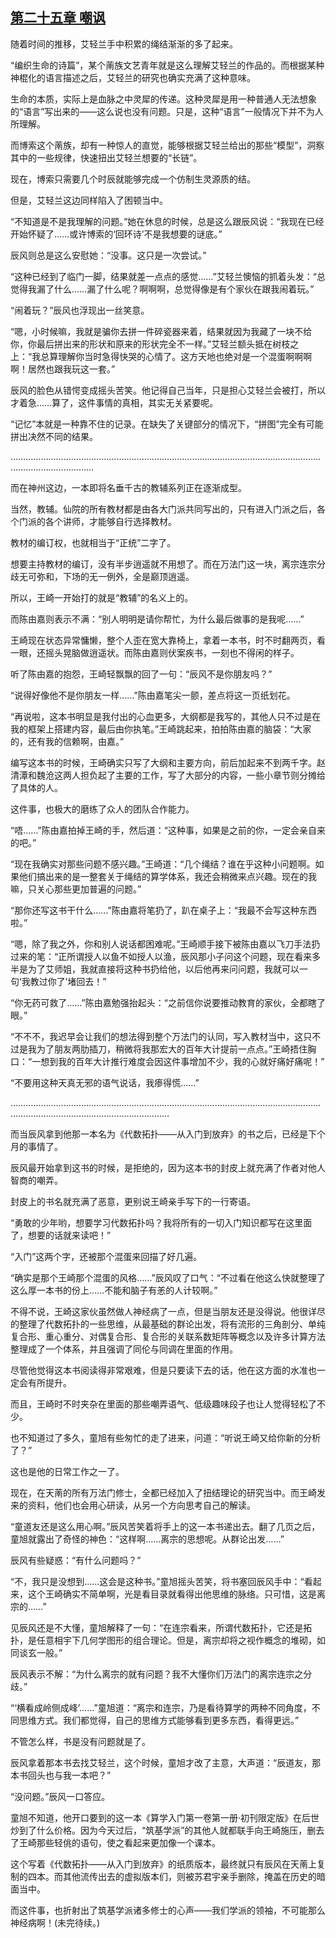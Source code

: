 ## [第二十五章 嘲讽](https://www.xxbiquge.com/11_11207/9112282.html)


  随着时间的推移，艾轻兰手中积累的绳结渐渐的多了起来。

  “编织生命的诗篇”，某个萳族文艺青年就是这么理解艾轻兰的作品的。而根据某种神棍化的语言描述之后，艾轻兰的研究也确实充满了这种意味。

  生命的本质，实际上是血脉之中灵犀的传递。这种灵犀是用一种普通人无法想象的“语言”写出来的——这么说也没有问题。只是，这种“语言”一般情况下并不为人所理解。

  而博索这个萳族，却有一种惊人的直觉，能够根据艾轻兰给出的那些“模型”，洞察其中的一些规律，快速扭出艾轻兰想要的“长链”。

  现在，博索只需要几个时辰就能够完成一个仿制生灵源质的结。

  但是，艾轻兰这边同样陷入了困顿当中。

  “不知道是不是我理解的问题。”她在休息的时候，总是这么跟辰风说：“我现在已经开始怀疑了……或许博索的‘回环诗’不是我想要的谜底。”

  辰风则总是这么安慰她：“没事。这只是一次尝试。”

  “这种已经到了临门一脚，结果就差一点点的感觉……”艾轻兰懊恼的抓着头发：“总觉得我漏了什么……漏了什么呢？啊啊啊，总觉得像是有个家伙在跟我闹着玩。”

  “闹着玩？”辰风也浮现出一丝笑意。

  “嗯，小时候嘛，我就是骗你去拼一件碎瓷器来着，结果就因为我藏了一块不给你，你最后拼出来的形状和原来的形状完全不一样。”艾轻兰额头抵在树枝之上：“我总算理解你当时急得快哭的心情了。这方天地也绝对是一个混蛋啊啊啊啊！居然也跟我玩这一套。”

  辰风的脸色从错愕变成摇头苦笑。他记得自己当年，只是担心艾轻兰会被打，所以才着急……算了，这件事情的真相，其实无关紧要呢。

  “记忆”本就是一种靠不住的记录。在缺失了关键部分的情况下，“拼图”完全有可能拼出决然不同的结果。

  …………………………………………………………………………………………………………………………………………

  而在神州这边，一本即将名垂千古的教辅系列正在逐渐成型。

  当然，教辅。仙院的所有教材都是由各大门派共同写出的，只有进入门派之后，各个门派的各个讲师，才能够自行选择教材。

  教材的编订权，也就相当于“正统”二字了。

  想要主持教材的编订，没有半步逍遥就不用想了。而在万法门这一块，离宗连宗分歧无可弥和，下场的无一例外，全是巅顶逍遥。

  所以，王崎一开始打的就是“教辅”的名义上的。

  而陈由嘉则表示不满：“别人明明是请你帮忙，为什么最后做事的是我呢……”

  王崎现在状态异常慵懒，整个人歪在宽大靠椅上，拿着一本书，时不时翻两页，看一眼，还摇头晃脑做逍遥状。而陈由嘉则伏案疾书，一刻也不得闲的样子。

  听了陈由嘉的抱怨，王崎轻飘飘的回了一句：“辰风不是你朋友吗？”

  “说得好像他不是你朋友一样……”陈由嘉笔尖一颤，差点将这一页纸划花。

  “再说啦，这本书明显是我付出的心血更多，大纲都是我写的，其他人只不过是在我的框架上搭建内容，最后由你执笔。”王崎跳起来，拍拍陈由嘉的脑袋：“大家的，还有我的信赖啊，由嘉。”

  编写这本书的时候，王崎确实只写了大纲和主要方向，前后加起来不到两千字。赵清潭和魏沧这两人担负起了主要的工作，写了大部分的内容，一些小章节则分摊给了具体的人。

  这件事，也极大的磨练了众人的团队合作能力。

  “唔……”陈由嘉拍掉王崎的手，然后道：“这种事，如果是之前的你，一定会亲自来的吧。”

  “现在我确实对那些问题不感兴趣。”王崎道：“几个绳结？谁在乎这种小问题啊。如果他们搞出来的是一整套关于绳结的算学体系，我还会稍微来点兴趣。现在的我嘛，只关心那些更加普遍的问题。”

  “那你还写这书干什么……”陈由嘉将笔扔了，趴在桌子上：“我最不会写这种东西啦。”

  “嗯，除了我之外，你和别人说话都困难呢。”王崎顺手接下被陈由嘉以飞刀手法扔过来的笔：“正所谓授人以鱼不如授人以渔，辰风那小子问这个问题，现在看来多半是为了艾师姐，我就直接将这种书扔给他，以后他再来问问题，我就可以一句‘我教过你了’堵回去！”

  “你无药可救了……”陈由嘉勉强抬起头：“之前信你说要推动教育的家伙，全都瞎了眼。”

  “不不不，我迟早会让我们的想法得到整个万法门的认同，写入教材当中，这只不过是我为了朋友两肋插刀，稍微将我那宏大的百年大计提前一点点。”王崎捂住胸口：“一想到我的百年大计推行难度会因这件事增加不少，我的心就好痛好痛呢！”

  “不要用这种天真无邪的语气说话，我瘆得慌……”

  ……………………………………………………………………………………………………………………………………………………………………

  而当辰风拿到他那一本名为《代数拓扑——从入门到放弃》的书之后，已经是下个月的事情了。

  辰风最开始拿到这书的时候，是拒绝的，因为这本书的封皮上就充满了作者对他人智商的嘲弄。

  封皮上的书名就充满了恶意，更别说王崎亲手写下的一行寄语。

  “勇敢的少年哟，想要学习代数拓扑吗？我将所有的一切入门知识都写在这里面了，想要的话就来读吧！”

  “入门”这两个字，还被那个混蛋来回描了好几遍。

  “确实是那个王崎那个混蛋的风格……”辰风叹了口气：“不过看在他这么快就整理了这么厚一本书的份上……不能和脑子有恙的人计较啊。”

  不得不说，王崎这家伙虽然做人神经病了一点，但是当朋友还是没得说。他很详尽的整理了代数拓扑的一些思维，从最基础的群论出发，将有流形的三角剖分、单纯复合形、重心重分、对偶复合形、复合形的关联系数矩阵等概念以及许多计算方法整理成了一个体系，并且强调了同伦与同调在里面的作用。

  尽管他觉得这本书阅读得非常艰难，但是只要读下去的话，他在这方面的水准也一定会有所提升。

  而且，王崎时不时夹杂在里面的那些嘲弄语气、低级趣味段子也让人觉得轻松了不少。

  也不知道过了多久，童旭有些匆忙的走了进来，问道：“听说王崎又给你新的分析了？”

  这也是他的日常工作之一了。

  现在，在天萳的所有万法门修士，全都已经加入了扭结理论的研究当中。而王崎发来的资料，他们也会用心研读，从另一个方向思考自己的解读。

  “童道友还是这么用心啊。”辰风苦笑着将手上的这一本书递出去。翻了几页之后，童旭就露出了奇怪的神色：“这样啊……离宗的思想呢。从群论出发……”

  辰风有些疑惑：“有什么问题吗？”

  “不，我只是没想到……这会是这种书。”童旭摇头苦笑，将书塞回辰风手中：“看起来，这个王崎确实不简单啊，光是看目录就看得出他思维的脉络。只可惜，这是离宗的……”

  见辰风还是不大懂，童旭解释了一句：“在连宗看来，所谓代数拓扑，它还是拓扑，是任意相宇下几何学图形的组合理论。但是，离宗却将之视作概念的堆砌，如同谈玄一般。”

  辰风表示不解：“为什么离宗的就有问题？我不大懂你们万法门的离宗连宗之分歧。”

  “‘横看成岭侧成峰’……”童旭道：“离宗和连宗，乃是看待算学的两种不同角度，不同思维方式。我们都觉得，自己的思维方式能够看到更多东西，看得更远。”

  不管怎么样，书是没有问题就是了。

  辰风拿着那本书去找艾轻兰，这个时候，童旭才改了主意，大声道：“辰道友，那本书回头也与我一本吧？”

  “没问题。”辰风一口答应。

  童旭不知道，他开口要到的这一本《算学入门第一卷第一册·初刊限定版》在后世炒到了什么价格。因为今天过后，“筑基学派”的其他人就都联手向王崎施压，删去了王崎那些轻佻的语句，使之看起来更加像一个课本。

  这个写着《代数拓扑——从入门到放弃》的纸质版本，最终就只有辰风在天萳上复制的四本。而其他流传出去的虚拟版本们，则被苏君宇亲手删除，掩盖在历史的暗面当中。

  而这件事，也折射出了筑基学派诸多修士的心声——我们学派的领袖，不可能那么神经病啊！(未完待续。)
